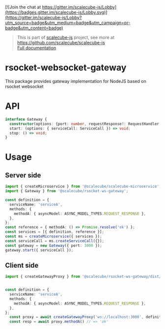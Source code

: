 [![Join the chat at https://gitter.im/scalecube-js/Lobby](https://badges.gitter.im/scalecube-js/Lobby.svg)](https://gitter.im/scalecube-js/Lobby?utm_source=badge&utm_medium=badge&utm_campaign=pr-badge&utm_content=badge)

> This is part of [scalecube-js](https://github.com/scalecube/scalecube-js) project, see more at https://github.com/scalecube/scalecube-js  
> [Full documentation](http://scalecube.io/javascript-docs)

# rsocket-websocket-gateway

This package provides gateway implementation for NodeJS based on rsocket websocket

# API

```typescript
interface Gateway {
  constructor(options: {port: number, requestResponse?: RequestHandler, requestStream?: RequestHandler});
  start: (options: { serviceCall: ServiceCall }) => void;
  stop: () => void;
}
```

# Usage

## Server side

```typescript
import { createMicroservice } from '@scalecube/scalecube-microservice';
import { Gateway } from '@scalecube/rsocket-ws-gateway';

const definition = {
  serviceName: 'serviceA',
  methods: {
    methodA: { asyncModel: ASYNC_MODEL_TYPES.REQUEST_RESPONSE },
  },
};
const reference = { methodA: () => Promise.resolve('ok') };
const services = [{ definition, reference }];
const ms = createMicroservice({ services });
const serviceCall = ms.createServiceCall({});
const gateway = new Gateway({ port: 3000 });
gateway.start({ serviceCall });
```

## Client side

```typescript
import { createGatewayProxy } from '@scalecube/rsocket-ws-gateway/dist/createGatewayProxy';


const definition = {
  serviceName: 'serviceA',
  methods: {
    methodA: { asyncModel: ASYNC_MODEL_TYPES.REQUEST_RESPONSE },
  },
};
  const proxy = await createGatewayProxy('ws://localhost:3000', definition);
  const resp = await proxy.methodA() // => 'ok'
```
